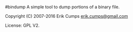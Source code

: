 #bindump
A simple tool to dump portions of a binary file.

Copyright (C) 2007-2016 Erik Cumps <erik.cumps@gmail.com>

License: GPL V2.
